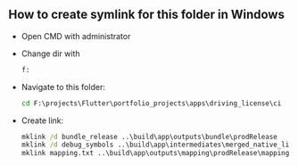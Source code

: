 ## How to create symlink for this folder in Windows

- Open CMD with administrator
- Change dir with

  ```cmd
  f:
  ```

- Navigate to this folder:

  ```cmd
  cd F:\projects\Flutter\portfolio_projects\apps\driving_license\ci
  ```

- Create link:

  ```cmd
  mklink /d bundle_release ..\build\app\outputs\bundle\prodRelease
  mklink /d debug_symbols ..\build\app\intermediates\merged_native_libs\prodRelease\out\lib
  mklink mapping.txt ..\build\app\outputs\mapping\prodRelease\mapping.txt
  ```
